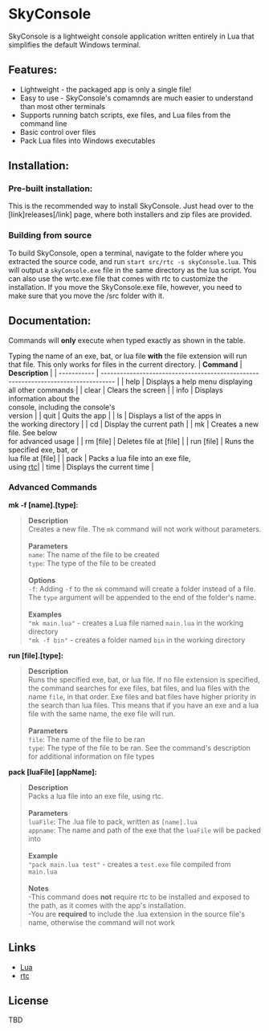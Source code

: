 # SkyConsole
SkyConsole is a lightweight console application written entirely in Lua that simplifies the default Windows terminal. 
## Features:
- Lightweight - the packaged app is only a single file!
- Easy to use - SkyConsole's comamnds are much easier to understand than most other terminals
- Supports running batch scripts, exe files, and Lua files from the command line
- Basic control over files
- Pack Lua files into Windows executables

## Installation:
### **Pre-built installation:**  
This is the recommended way to install SkyConsole. Just head over to the [link]releases[/link] page, where both installers and zip files are provided.

### **Building from source**  
To build SkyConsole, open a terminal, navigate to the folder where you extracted the source code, and run `start src/rtc -s skyConsole.lua`. This will output a `skyConsole.exe` file in the same directory as the lua script. You can also use the wrtc.exe file that comes with rtc to customize the installation. If you move the SkyConsole.exe file, however, you need to make sure that you move the /src folder with it.

## Documentation:
Commands will **only** execute when typed exactly as shown in the table.  

Typing the name of an exe, bat, or lua file **with** the file extension will run that file. This only works for files in the current directory.
| **Command** | **Description**                                                                    |
| ----------- | ---------------------------------------------------------------------------------- |
| help        | Displays a help menu displaying <br> all other commands                            |
| clear       | Clears the screen                                                                  |
| info        | Displays information about the <br> console, including the console's <br> version  |
| quit        | Quits the app                                                                      |
| ls          | Displays a list of the apps in <br> the working directory                          |
| cd          | Display the current path                                                           |
| mk          | Creates a new file. See below <br> for advanced usage                              |
| rm [file]   | Deletes file at [file]                                                             |
| run [file]  | Runs the specified exe, bat, or <br> lua file at [file]                            |
| pack        | Packs a lua file into an exe file, <br> using [rtc](https://github.com/samyeyo/rtc)|
| time        | Displays the current time                                                          |

### Advanced Commands
**mk -f [name].[type]:**
>**Description**  
Creates a new file. The `mk` command will not work without parameters.  
><br>**Parameters**  
`name`: The name of the file to be created  
`type`: The type of the file to be created  
><br>**Options**  
`-f`: Adding `-f` to the `mk` command will create a folder instead of a file. The `type` argument will be appended to the end of the folder's name.  
><br>**Examples**  
`"mk main.lua"` - creates a Lua file named `main.lua` in the working directory  
`"mk -f bin"` - creates a folder named `bin` in the working directory  

**run [file].[type]:**  
>**Description**  
Runs the specified exe, bat, or lua file. If no file extension is specified, the command searches for exe files, bat files, and lua files with the name `file`, in that order. Exe files and bat files have higher priority in the search than lua files. This means that if you have an exe and a lua file with the same name, the exe file will run.  
><br>**Parameters**  
`file`: The name of the file to be ran  
`type`: The type of the file to be ran. See the command's description for additional information on file types 

**pack [luaFile] [appName]:**  
>**Description**  
Packs a lua file into an exe file, using rtc.  
><br>**Parameters**  
`luaFile`: The .lua file to pack, written as `[name].lua`  
`appname`: The name and path of the exe that the `luaFile` will be packed into  
><br>**Example**  
`"pack main.lua test"` - creates a `test.exe` file compiled from `main.lua`  
><br>**Notes**  
-This command does **not** require rtc to be installed and exposed to the path, as it comes with the app's installation.  
-You are **required** to include the .lua extension in the source file's name, otherwise the command will not work

## Links
- [Lua](https://lua.org/about.html)
- [rtc](https://github.com/samyeyo/rtc)

## License
TBD